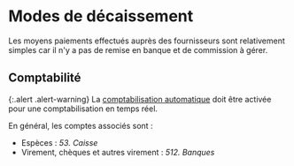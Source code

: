 # Modes de décaissement 

Les moyens paiements effectués auprès des fournisseurs sont relativement simples car il n'y a pas de remise en banque et de commission à gérer.

## Comptabilité 

{:.alert .alert-warning}
La [comptabilisation automatique](/backend/companies/edit) doit être activée pour une comptabilisation en temps réel.

En général, les comptes associés sont :

* Espèces : _53. Caisse_
* Virement, chèques et autres virement : _512. Banques_


